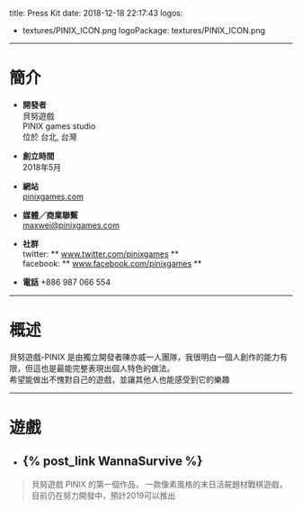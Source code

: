 title: Press Kit
date: 2018-12-18 22:17:43
logos: 
- textures/PINIX_ICON.png
logoPackage: textures/PINIX_ICON.png
---
# 簡介
+ **開發者**  
貝努遊戲  
PINIX games studio  
位於 台北, 台灣  

+ **創立時間**  
2018年5月

+ **網站**  
[pinixgames.com](http://www.pinixgames.com)

+ **媒體／商業聯繫**  
maxwei@pinixgames.com

+ **社群**  
twitter: ** www.twitter.com/pinixgames **  
facebook: ** www.facebook.com/pinixgames **

+ **電話**
+886 987 066 554

---

# 概述
貝努遊戲-PINIX 是由獨立開發者陳亦威一人團隊，我很明白一個人創作的能力有限，但這也是最能完整表現出個人特色的做法。  
希望能做出不愧對自己的遊戲，並讓其他人也能感受到它的樂趣

---

# 遊戲  
+ ## {% post_link WannaSurvive %}
> 貝努遊戲 PINIX 的第一個作品，
> 一款像素風格的末日活屍題材戰棋遊戲，
> 目前仍在努力開發中，預計2019可以推出
